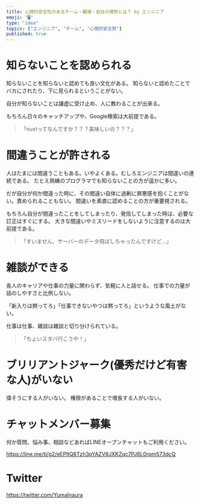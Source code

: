 ```yaml
---
title: 心理的安全性のあるチーム・職場・会社の理想とは？ by エンジニア
emoji: "🖥"
type: "idea"
topics: ["エンジニア", "チーム", "心理的安全勢"]
published: true
---
```


# 知らないことを認められる

知らないことを知らないと認めても良い文化がある。
知らないと認めたことでバカにされたり、下に見られるということがない。

自分が知らないことは謙虚に受け止め、人に教わることが出来る。

もちろん日々のキャッチアップや、Google検索は大前提である。


>「nuxtってなんですか？？？美味しいの？？？」

# 間違うことが許される

人はたまには間違うこともある。いやよくある。むしろエンジニアは間違いの連続である。
たとえ熟練のプログラマでも知らないことの方が遥かに多い。

だが自分が何か間違った時に、その間違い自体に過剰に罪悪感を抱くことがない。責められることもない。
間違いを素直に認めることの方が重要視される。

もちろん自分が間違ったことをしてしまったり、発信してしまった時は、必要な訂正はすぐにする。
大きな間違いやミスリードをしないように注意するのは大前提である。

>「すいません、サーバーのデータ飛ばしちゃったんですけど…」

# 雑談ができる

各人のキャリアや仕事の力量に関わらず、気軽に人と話せる。
仕事での力量が話のしやすさと比例しない。

「新入りは黙ってろ」「仕事できないやつは黙ってろ」というような風土がない。

仕事は仕事、雑談は雑談と切り分けられている。

>「ちょいスタバ行こうや！」

# ブリリアントジャーク(優秀だけど有害な人)がいない

偉そうにする人がいない。
権限があることで増長する人がいない。



<!-- Update From Qiita API -->

# チャットメンバー募集


何か質問、悩み事、相談などあればLINEオープンチャットもご利用ください。

https://line.me/ti/g2/eEPltQ6Tzh3pYAZV8JXKZqc7PJ6L0rpm573dcQ





# Twitter


https://twitter.com/YumaInaura


<!-- Update From Qiita API -->


